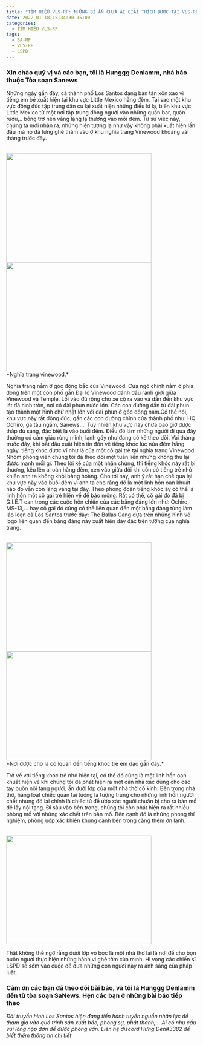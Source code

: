 ```yaml
---
title: "TÌM HIỂU VLS-RP: NHỮNG BÍ ẨN CHƯA AI GIẢI THÍCH ĐƯỢC TẠI VLS-RP"
date: 2022-01-18T15:34:30-15:00
categories:
  - TÌM HIỂU VLS-RP
tags:
  - SA-MP
  - VLS-RP
  - LSPD
---
```

### Xin chào quý vị và các bạn, tôi là Hunggg Denlamm, nhà báo thuộc Tòa soạn Sanews
Những ngày gần đây, cả thành phố Los Santos đang bàn tán xôn xao vì tiếng em bé xuất hiện tại khu vực Little Mexico hằng đêm. Tại sao một khu vực đông đúc tập trung dân cư lại xuất hiện những điều kì lạ, biến khu vực Little Mexico từ một nơi tập trung đông người vào những quán bar, quán rượu,.. bỗng trở nên vắng lặng lạ thường vào mỗi đêm. Từ sự việc này, chúng ta mới nhận ra, những hiện tượng lạ như vậy không phải xuất hiện lần đầu mà nó đã từng ghé thăm vào ở khu nghĩa trang Vinewood khoảng vài tháng trước đây.

<br />
<img src="https://raw.githubusercontent.com/nguyendang-dat/sanews/master/assets/images/post/01-18-2022/1.png" width="384" height="288">
<br />
<img src="https://raw.githubusercontent.com/nguyendang-dat/sanews/master/assets/images/post/01-18-2022/2.png" width="384" height="288">
<br />
*Nghĩa trang vinewood.*
<br />

Nghĩa trang nằm ở góc đông bắc của Vinewood. Cửa ngõ chính nằm ở phía đông trên một con phố gần Đại lộ Vinewood đánh dấu ranh giới giữa Vinewood và Temple. Lối vào đủ rộng cho xe cộ ra vào và dẫn đến khu vực lát đá hình tròn, nơi có đài phun nước lớn. Các con đường dẫn từ đài phun tạo thành một hình chữ nhật lớn với đài phun ở góc đông nam.Có thể nói, khu vực này rất đông đúc, gần các con đường chính của thành phố như: HQ Ochiro, ga tàu ngầm, Sanews,… Tuy nhiên khu vực này chưa bao giờ được thắp đủ sáng, đặc biệt là vào buổi đêm. Điều đó làm những người đi qua đây thường có cảm giác rùng mình, lạnh gáy như đang có kẻ theo dõi. 
Vài tháng trước đây, khi bắt đầu xuất hiện tin đồn về tiếng khóc lúc nửa đêm hằng ngày, tiếng khóc được ví như là của một cô gái trẻ tại nghĩa trang Vinewood. Nhóm phóng viên chúng tôi đã theo dõi một tuần liền nhưng không thu lại được manh mối gì. Theo lời kể của một nhân chứng, thì tiếng khóc này rất bi thương, kêu lên ai oán hằng đêm, xen vào giữa đôi khi còn có tiếng trẻ nhỏ khiến anh ta không khỏi bàng hoàng. Cho tới nay, anh ý rất hạn chế qua lại khu vực này vào buổi đêm vì anh ta cho rằng đó là một linh hồn oan khuất nào đó vẫn còn lảng vảng tại đây. Theo phỏng đoán tiếng khóc ấy có thể là linh hồn một cô gái trẻ hiện về để báo mộng. Rất có thể, cô gái đó đã bị G.I.Ế.T oan trong các cuộc hỗn chiến của các băng đảng lớn như: Ochiro, MS-13,… hay cô gái đó cũng có thể liên quan đến một băng đảng từng làm láo loạn cả Los Santos trước đây: The Ballas Gang dựa trên những hình vẽ logo liên quan đến băng đảng này xuất hiện dày đặc trên tường của nghĩa trang.

<br />
<img src="https://raw.githubusercontent.com/nguyendang-dat/sanews/master/assets/images/post/01-18-2022/3.png" width="384" height="288">
<br />
<img src="https://raw.githubusercontent.com/nguyendang-dat/sanews/master/assets/images/post/01-18-2022/4.png" width="384" height="288">
<br />
*Nơi được cho là có lquan đến tiếng khóc trẻ em dạo gần đây.*
<br />

Trở về với tiếng khóc trẻ nhỏ hiện tại, có thể đó cũng là một linh hồn oan khuất hiện về khi chúng tôi đã phát hiện ra một căn nhà xác dùng cho các tay buôn nội tạng người, ẩn dưới lớp của một nhà thờ cổ kính. Bên trong nhà thờ, hàng loạt chiếc quan tài tưởng là tượng trung cho những linh hồn người chết nhưng đó lại chính là chiếc tủ để ướp xác người chuẩn bị cho ra bàn mổ để lấy nội tạng. Đi sâu vào bên trong, chúng tôi còn phát hiện ra rất nhiều phòng mổ với những xác chết trên bàn mổ. Bên cạnh đó là những phong thí nghiệm, phòng ướp xác khiên khung cảnh bên trong càng thêm ớn lạnh.

<br />
<img src="https://raw.githubusercontent.com/nguyendang-dat/sanews/master/assets/images/post/01-18-2022/5.png" width="384" height="288">
<br />

Thật không thể ngờ rằng dươi lớp vỏ bọc là một nhà thờ lại là nơi để cho bọn buôn người thực hiện những hành vi ghê tởm của mình. Hi vọng các chiến sĩ LSPD sẽ sớm vào cuộc để đưa những con người này ra ánh sáng của pháp luật.
### Cảm ơn các bạn đã theo dõi bài báo, và tôi là Hunggg Denlamm đến từ tòa soạn SaNews. Hẹn các bạn ở những bài báo tiếp theo

*Đài truyền hình Los Santos hiện đang tiến hành tuyển nguồn nhân lực để tham gia vào quá trình sản xuất báo, phóng sự, phát thanh,... Ai có nhu cầu vui lòng nộp đơn để được phỏng vấn. Liên hệ discord Hưng Đen#3382 để biết thêm thông tin chi tiết*